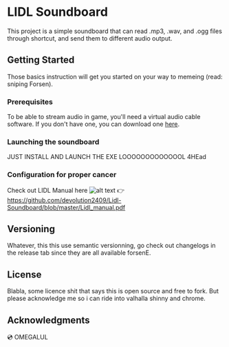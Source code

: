 # LIDL Soundboard

This project is a simple soundboard that can read .mp3, .wav, and .ogg files through shortcut, and send them to different audio output.

## Getting Started

Those basics instruction will get you started on your way to memeing (read: sniping Forsen).

### Prerequisites

To be able to stream audio in game, you'll need a virtual audio cable software. If you don't have one, you can download one [here](https://www.vb-audio.com/Cable/).


### Launching the soundboard

JUST INSTALL AND LAUNCH THE EXE LOOOOOOOOOOOOOL 4HEad


### Configuration for proper cancer

Check out LIDL Manual here ![alt text](https://static-cdn.jtvnw.net/jtv_user_pictures/482fa2af-9a3c-43f7-8b46-90bf4f63586a-profile_image-300x300.png "")  👉 https://github.com/devolution2409/Lidl-Soundboard/blob/master/Lidl_manual.pdf

## Versioning

Whatever, this this use semantic versionning, go check out changelogs in the release tab since they are all available forsenE.


## License

Blabla, some licence shit that says this is open source and free to fork. But please acknowledge me so i can ride into valhalla shinny and chrome.

## Acknowledgments

💿 OMEGALUL 
